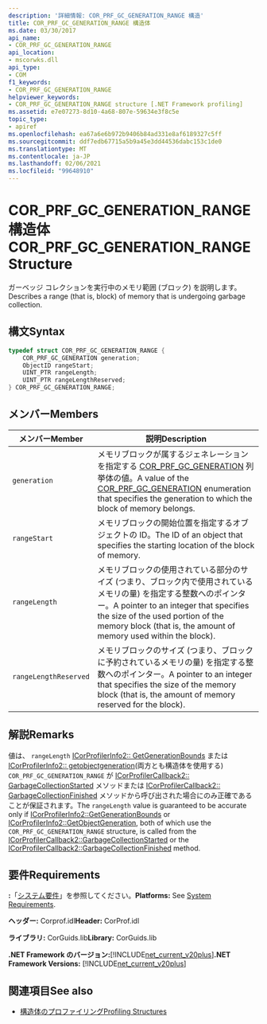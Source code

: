 ```yaml
---
description: '詳細情報: COR_PRF_GC_GENERATION_RANGE 構造'
title: COR_PRF_GC_GENERATION_RANGE 構造体
ms.date: 03/30/2017
api_name:
- COR_PRF_GC_GENERATION_RANGE
api_location:
- mscorwks.dll
api_type:
- COM
f1_keywords:
- COR_PRF_GC_GENERATION_RANGE
helpviewer_keywords:
- COR_PRF_GC_GENERATION_RANGE structure [.NET Framework profiling]
ms.assetid: e7e07273-8d10-4a68-807e-59634e3f8c5e
topic_type:
- apiref
ms.openlocfilehash: ea67a6e6b972b9406b84ad331e8af6189327c5ff
ms.sourcegitcommit: ddf7edb67715a5b9a45e3dd44536dabc153c1de0
ms.translationtype: MT
ms.contentlocale: ja-JP
ms.lasthandoff: 02/06/2021
ms.locfileid: "99648910"
---
```

# <a name="cor_prf_gc_generation_range-structure"></a><span data-ttu-id="3db3b-103">COR_PRF_GC_GENERATION_RANGE 構造体</span><span class="sxs-lookup"><span data-stu-id="3db3b-103">COR_PRF_GC_GENERATION_RANGE Structure</span></span>

<span data-ttu-id="3db3b-104">ガーベッジ コレクションを実行中のメモリ範囲 (ブロック) を説明します。</span><span class="sxs-lookup"><span data-stu-id="3db3b-104">Describes a range (that is, block) of memory that is undergoing garbage collection.</span></span>  
  
## <a name="syntax"></a><span data-ttu-id="3db3b-105">構文</span><span class="sxs-lookup"><span data-stu-id="3db3b-105">Syntax</span></span>  
  
```cpp  
typedef struct COR_PRF_GC_GENERATION_RANGE {  
    COR_PRF_GC_GENERATION generation;  
    ObjectID rangeStart;  
    UINT_PTR rangeLength;  
    UINT_PTR rangeLengthReserved;  
} COR_PRF_GC_GENERATION_RANGE;  
```  
  
## <a name="members"></a><span data-ttu-id="3db3b-106">メンバー</span><span class="sxs-lookup"><span data-stu-id="3db3b-106">Members</span></span>  
  
|<span data-ttu-id="3db3b-107">メンバー</span><span class="sxs-lookup"><span data-stu-id="3db3b-107">Member</span></span>|<span data-ttu-id="3db3b-108">説明</span><span class="sxs-lookup"><span data-stu-id="3db3b-108">Description</span></span>|  
|------------|-----------------|  
|`generation`|<span data-ttu-id="3db3b-109">メモリブロックが属するジェネレーションを指定する [COR_PRF_GC_GENERATION](cor-prf-gc-generation-enumeration.md) 列挙体の値。</span><span class="sxs-lookup"><span data-stu-id="3db3b-109">A value of the [COR_PRF_GC_GENERATION](cor-prf-gc-generation-enumeration.md) enumeration that specifies the generation to which the block of memory belongs.</span></span>|  
|`rangeStart`|<span data-ttu-id="3db3b-110">メモリブロックの開始位置を指定するオブジェクトの ID。</span><span class="sxs-lookup"><span data-stu-id="3db3b-110">The ID of an object that specifies the starting location of the block of memory.</span></span>|  
|`rangeLength`|<span data-ttu-id="3db3b-111">メモリブロックの使用されている部分のサイズ (つまり、ブロック内で使用されているメモリの量) を指定する整数へのポインター。</span><span class="sxs-lookup"><span data-stu-id="3db3b-111">A pointer to an integer that specifies the size of the used portion of the memory block (that is, the amount of memory used within the block).</span></span>|  
|`rangeLengthReserved`|<span data-ttu-id="3db3b-112">メモリブロックのサイズ (つまり、ブロックに予約されているメモリの量) を指定する整数へのポインター。</span><span class="sxs-lookup"><span data-stu-id="3db3b-112">A pointer to an integer that specifies the size of the memory block (that is, the amount of memory reserved for the block).</span></span>|  
  
## <a name="remarks"></a><span data-ttu-id="3db3b-113">解説</span><span class="sxs-lookup"><span data-stu-id="3db3b-113">Remarks</span></span>  

 <span data-ttu-id="3db3b-114">値は、 `rangeLength` [ICorProfilerInfo2:: GetGenerationBounds](icorprofilerinfo2-getgenerationbounds-method.md) または [ICorProfilerInfo2:: getobjectgeneration](icorprofilerinfo2-getobjectgeneration-method.md)(両方とも構造体を使用する) `COR_PRF_GC_GENERATION_RANGE` が [ICorProfilerCallback2:: GarbageCollectionStarted](icorprofilercallback2-garbagecollectionstarted-method.md) メソッドまたは [ICorProfilerCallback2:: GarbageCollectionFinished](icorprofilercallback2-garbagecollectionfinished-method.md) メソッドから呼び出された場合にのみ正確であることが保証されます。</span><span class="sxs-lookup"><span data-stu-id="3db3b-114">The `rangeLength` value is guaranteed to be accurate only if [ICorProfilerInfo2::GetGenerationBounds](icorprofilerinfo2-getgenerationbounds-method.md) or [ICorProfilerInfo2::GetObjectGeneration](icorprofilerinfo2-getobjectgeneration-method.md), both of which use the `COR_PRF_GC_GENERATION_RANGE` structure, is called from the [ICorProfilerCallback2::GarbageCollectionStarted](icorprofilercallback2-garbagecollectionstarted-method.md) or the [ICorProfilerCallback2::GarbageCollectionFinished](icorprofilercallback2-garbagecollectionfinished-method.md) method.</span></span>  
  
## <a name="requirements"></a><span data-ttu-id="3db3b-115">要件</span><span class="sxs-lookup"><span data-stu-id="3db3b-115">Requirements</span></span>  

 <span data-ttu-id="3db3b-116">**:**「[システム要件](../../get-started/system-requirements.md)」を参照してください。</span><span class="sxs-lookup"><span data-stu-id="3db3b-116">**Platforms:** See [System Requirements](../../get-started/system-requirements.md).</span></span>  
  
 <span data-ttu-id="3db3b-117">**ヘッダー:** Corprof.idl</span><span class="sxs-lookup"><span data-stu-id="3db3b-117">**Header:** CorProf.idl</span></span>  
  
 <span data-ttu-id="3db3b-118">**ライブラリ:** CorGuids.lib</span><span class="sxs-lookup"><span data-stu-id="3db3b-118">**Library:** CorGuids.lib</span></span>  
  
 <span data-ttu-id="3db3b-119">**.NET Framework のバージョン:**[!INCLUDE[net_current_v20plus](../../../../includes/net-current-v20plus-md.md)]</span><span class="sxs-lookup"><span data-stu-id="3db3b-119">**.NET Framework Versions:** [!INCLUDE[net_current_v20plus](../../../../includes/net-current-v20plus-md.md)]</span></span>  
  
## <a name="see-also"></a><span data-ttu-id="3db3b-120">関連項目</span><span class="sxs-lookup"><span data-stu-id="3db3b-120">See also</span></span>

- [<span data-ttu-id="3db3b-121">構造体のプロファイリング</span><span class="sxs-lookup"><span data-stu-id="3db3b-121">Profiling Structures</span></span>](profiling-structures.md)
